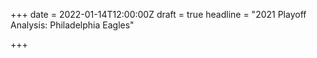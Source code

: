 +++
date = 2022-01-14T12:00:00Z
draft = true
headline = "2021 Playoff Analysis: Philadelphia Eagles"

+++
